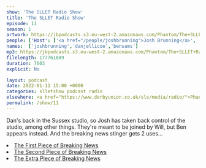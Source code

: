 ```yaml
---
show: 'The SLLET Radio Show'
title: 'The SLLET Radio Show'
episode: 11
season: 1
artwork: https://jbpodcasts.s3.eu-west-2.amazonaws.com/Phantom/The+SLLET+Radio+Show/2021-09-27+-+SLLET+radio+square.png
people: ['Host': ['<a href="/people/joshbrunning">Josh Brunning</a>', '<a href="/people/danjellicoe">Dan Jellicoe</a>'],'Guests':'<a href="/people/bensams">Ben Sams</a>']
names:  ['joshbrunning','danjellicoe','bensams']
mp3: https://jbpodcasts.s3.eu-west-2.amazonaws.com/Phantom/The+SLLET+Radio+Show/2022-01-11+-+11.mp3
filelength: 177761809
duration: 7603
explicit: No

layout: podcast
date: 2022-01-11 15:00 +0000
categories: slletshow podcast radio
elsewhere: <a href="https://www.derbyunion.co.uk/sls/media/radio/">Phantom Media</a>
permalink: /show/11
---
```


Dan's back in the Sussex studio, so Josh has taken back control of the studio, among other things. They're meant to be joined by Will, but Ben appears instead. And the breaking news stinger gets 2 uses...

<li><a href="https://www.instagram.com/p/CYmMj1isVD4/">The First Piece of Breaking News</a></li>
<li><a href="https://www.derbyunion.co.uk/news/article/6013/Cathedral-Court-support/">The Second Piece of Breaking News</a></li>
<li><a href="https://www.derbytelegraph.co.uk/news/derby-news/plans-reveal-fake-bricks-cover-6473064">The Extra Piece of Breaking News</a></li>
